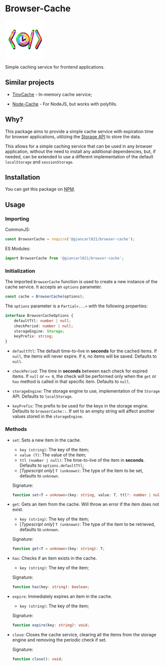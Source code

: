 # Browser-Cache

![logo](assets/logo.png)

Simple caching service for frontend applications.

## Similar projects

-   [TinyCache](https://www.npmjs.com/package/tinycache) - In-memory cache service;

-   [Node-Cache](https://www.npmjs.com/package/node-cache) - For NodeJS, but works with polyfills.

## Why?

This package aims to provide a simple cache service with expiration time for browser applications, utilizing the [Storage API](https://developer.mozilla.org/en-US/docs/Web/API/Storage) to store the data.

This allows for a simple caching service that can be used in any browser application, without the need to install any additional dependencies, but, if needed, can be extended to use a different implementation of the default `localStorage` and `sessionStorage`.

## Installation

You can get this package on [NPM](https://www.npmjs.com/package/@giancarl021/browser-cache).

## Usage

### Importing

CommonJS:

```js
const BrowserCache = require('@giancarl021/browser-cache');
```

ES Modules:

```js
import BrowserCache from '@giancarl021/browser-cache';
```

### Initialization

The imported `BrowserCache` function is used to create a new instance of the cache service. It accepts an `options` parameter.

```js
const cache = BrowserCache(options);
```

The `options` parameter is a `Partial<...>` with the following properties:

```ts
interface BrowserCacheOptions {
    defaultTtl: number | null;
    checkPeriod: number | null;
    storageEngine: Storage;
    keyPrefix: string;
}
```

-   `defaultTtl`: The default time-to-live in **seconds** for the cached items. If `null`, the items will never expire. If `0`, no items will be saved. Defaults to `null`.

-   `checkPeriod`: The time in **seconds** between each check for expired items. If `null` or `<= 0`, the check will be performed only when the `get` or `has` method is called in that specific item. Defaults to `null`.

-   `storageEngine`: The storage engine to use, implementation of the `Storage` API. Defaults to `localStorage`.

-   `keyPrefix`: The prefix to be used for the keys in the storage engine. Defaults to `browserCache::`. If set to an empty string will affect another values stored in the `storageEngine`.

### Methods

-   `set`: Sets a new item in the cache.

    -   `key (string)`: The key of the item;
    -   `value (T)`: The value of the item;
    -   `ttl (number | null)`: The time-to-live of the item in **seconds**. Defaults to `options.defaultTtl`;
    -   [*Typescript only*] `T (unknown)`: The type of the item to be set, defaults to `unknown`.

    Signature:

    ```ts
    function set<T = unknown>(key: string, value: T, ttl?: number | null): void;
    ```

-   `get`: Gets an item from the cache. Will throw an error if the item does not exist.

    -   `key (string)`: The key of the item;
    -   [*Typescript only*] `T (unknown)`: The type of the item to be retrieved, defaults to `unknown`.

    Signature:

    ```ts
    function get<T = unknown>(key: string): T;
    ```

-   `has`: Checks if an item exists in the cache.

    -   `key (string)`: The key of the item;

    Signature:

    ```ts
    function has(key: string): boolean;
    ```

-   `expire`: Immediately expires an item in the cache.

    -   `key (string)`: The key of the item;

    Signature:

    ```ts
    function expire(key: string): void;
    ```

-   `close`: Closes the cache service, clearing all the items from the storage engine and removing the periodic check if set.

    Signature:

    ```ts
    function close(): void;
    ```
